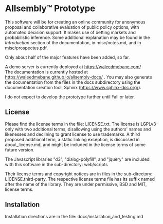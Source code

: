 Allsembly™ Prototype
====================

This software will be for creating an online community for anonymous proposal and collaborative evaluation of public policy options, with automated decision support.
It makes use of betting markets and probabilistic inference.
Some additional explanation may be found in the _Introduction_ section of the 
documentation, in misc/notes.md, and in misc/prospectus.pdf.

Only about half of the major features have been added, so far.

A demo server is currently deployed at https://waleedmebane.com/  <br />
The documentation is currently hosted at https://waleedmebane.github.io/allsembly-docs/ .
You may also generate the documentation from the files in the docs
subdirectory using the documentation creation tool, Sphinx
(https://www.sphinx-doc.org/).

I do not expect to develop the prototype further until Fall or later.

## License

Please find the license terms in the file: LICENSE.txt.
The license is LGPLv3-only with two additional terms, disallowing using the
authors' names and likenesses and declining to grant license to use trademarks.
A third proposed additional term, a static linking exception, is discussed in
about_license.md, and might be included in the license terms of some future
version.

The Javascript libraries "d3", "dialog-polyfill", and "jquery"
are included with this software in the sub-directory:
web/scripts

Their license terms and copyright notices are in files in the sub-directory:
LICENSE.third-party.  The respective license terms file has its
suffix named after the name of the library.  They are under permissive,
BSD and MIT, license terms.

Installation
------------

Installation directions are in the file:
docs/installation_and_testing.md

